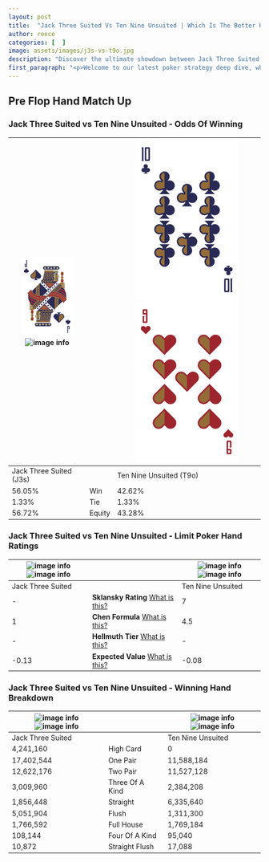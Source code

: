 ```yaml
---
layout: post
title:  "Jack Three Suited Vs Ten Nine Unsuited | Which Is The Better Hand In Poker? A Complete Guide"
author: reece
categories: [  ]
image: assets/images/j3s-vs-t9o.jpg
description: "Discover the ultimate showdown between Jack Three Suited and Ten Nine Unsuited in poker! Uncover the odds, strategies, and scenarios where one hand triumphs over the other. Get ready to up your poker game with this thrilling analysis."
first_paragraph: "<p>Welcome to our latest poker strategy deep dive, where we're pitting two distinct hands against each other in a high-stakes showdown: Jack Three Suited vs Ten Nine Unsuited.</p><p>In the dynamic world of poker, every decision counts, and knowing which hand holds the upper hand is key to your success at the table.</p><p>In this article, we'll dissect these two hands, explore the scenarios where one dominates the other, and equip you with the knowledge to make strategic choices that can tip the odds in your favor.</p><p>Get ready to unravel the intriguing dynamics of these poker hands and elevate your game to new heights.</p>"
---
```




[comment]: # (sp0)

## Pre Flop Hand Match Up

<div class="table hand-ratings" markdown="1"> 



### Jack Three Suited vs Ten Nine Unsuited - Odds Of Winning


    
| ![image info](assets/images/hand1/j.png) ![image info](assets/images/hand1/3s.png) |  | ![image info](assets/images/hand2/t.png) ![image info](assets/images/hand2/9o.png) |
| -------- | -------- | -------- |
| Jack Three Suited (J3s) |  | Ten Nine Unsuited (T9o) |
| 56.05% | Win | 42.62% |
| 1.33% | Tie | 1.33% |
| 56.72% | Equity | 43.28% |




[comment]: # (sp1)



### Jack Three Suited vs Ten Nine Unsuited - Limit Poker Hand Ratings


    
| ![image info](https://www.riverpairs.com/assets/images/hand1/j.png) ![image info](https://www.riverpairs.com/assets/images/hand1/3s.png) |  | ![image info](https://www.riverpairs.com/assets/images/hand2/t.png) ![image info](https://www.riverpairs.com/assets/images/hand2/9o.png) |
| -------- | -------- | -------- |
| Jack Three Suited |  | Ten Nine Unsuited |
| - | **Sklansky Rating** [What is this?](/sklansky-rating-explained) | 7 |
| 1 | **Chen Formula** [What is this?](/chen-formula-explained) | 4.5 |
| - | **Hellmuth Tier** [What is this?](/Hellmuth-tier-explained) | - |
| -0.13 | **Expected Value** [What is this?](/expected-value-explained) | -0.08 |




[comment]: # (sp2)



### Jack Three Suited vs Ten Nine Unsuited - Winning Hand Breakdown


    
| ![image info](https://www.riverpairs.com/assets/images/hand1/j.png) ![image info](https://www.riverpairs.com/assets/images/hand1/3s.png) |  | ![image info](https://www.riverpairs.com/assets/images/hand2/t.png) ![image info](https://www.riverpairs.com/assets/images/hand2/9o.png) |
| -------- | -------- | -------- |
| Jack Three Suited |  | Ten Nine Unsuited |
| 4,241,160 | High Card | 0 |
| 17,402,544 | One Pair | 11,588,184 |
| 12,622,176 | Two Pair | 11,527,128 |
| 3,009,960 | Three Of A Kind | 2,384,208 |
| 1,856,448 | Straight | 6,335,640 |
| 5,051,904 | Flush | 1,311,300 |
| 1,766,592 | Full House | 1,769,184 |
| 108,144 | Four Of A Kind | 95,040 |
| 10,872 | Straight Flush | 17,088 |




[comment]: # (sp3)



</div>

[comment]: # (sp4)



[comment]: # (sp5)


